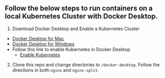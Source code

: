 ## Follow the below steps to run containers on a local Kubernetes Cluster with Docker Desktop.

1. Download Docker Desktop and Enable a Kubernetes Cluster

- [Docker Desktop for Mac](https://docs.docker.com/desktop/mac/install/)
- [Docker Desktop for Windows](https://docs.docker.com/desktop/windows/install/)
- Follow this link to enable Kubernetes in Docker Desktop
    - [Enable Kubernetes](https://docs.docker.com/desktop/kubernetes/#enable-kubernetes)


2. Clone this repo and change directories to `/docker-desktop`. Follow the directions in both `nginx` and `nginx-split`.